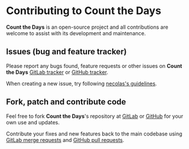 # Contributing to Count the Days

**Count the Days** is an open-source project and all contributions are welcome to assist with its
development and maintenance.

## Issues (bug and feature tracker)

Please report any bugs found, feature requests or other issues on
**Count the Days** [GitLab tracker][gitlab-issues]
or [GitHub tracker][github-issues].

When creating a new issue, try following [necolas's guidelines][issue-guidelines].

## Fork, patch and contribute code

Feel free to fork **Count the Days**'s repository at [GitLab][bot-gitlab]
or [GitHub][bot-github] for your own use and updates.

Contribute your fixes and new features back to the main codebase using
[GitLab merge requests][gitlab-merge-requests]
and [GitHub pull requests][github-pull-requests].

[gitlab-issues]: https://gitlab.com/radio_rogal/count-the-days/-/issues
[github-issues]: https://github.com/radio-rogal/count-the-days/issues
[issue-guidelines]: http://github.com/necolas/issue-guidelines/#readme
[bot-gitlab]: https://gitlab.com/radio_rogal/count-the-days/
[bot-github]: https://github.com/radio-rogal/count-the-days/
[gitlab-merge-requests]: https://docs.gitlab.com/ee/user/project/merge_requests/creating_merge_requests.html
[github-pull-requests]: https://docs.github.com/en/github/collaborating-with-pull-requests/proposing-changes-to-your-work-with-pull-requests/creating-a-pull-request
